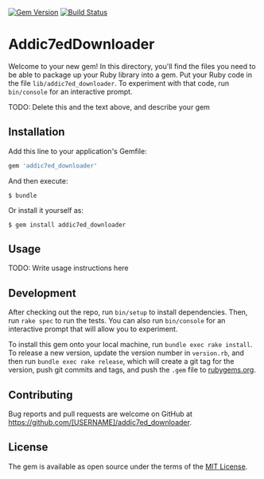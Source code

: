 [![Gem Version](https://badge.fury.io/rb/addic7ed_downloader.svg)](https://badge.fury.io/rb/addic7ed_downloader) [![Build Status](https://travis-ci.org/iovis/addic7ed_downloader.svg?branch=master)](https://travis-ci.org/iovis/addic7ed_downloader)

# Addic7edDownloader

Welcome to your new gem! In this directory, you'll find the files you need to be able to package up your Ruby library into a gem. Put your Ruby code in the file `lib/addic7ed_downloader`. To experiment with that code, run `bin/console` for an interactive prompt.

TODO: Delete this and the text above, and describe your gem

## Installation

Add this line to your application's Gemfile:

```ruby
gem 'addic7ed_downloader'
```

And then execute:

    $ bundle

Or install it yourself as:

    $ gem install addic7ed_downloader

## Usage

TODO: Write usage instructions here

## Development

After checking out the repo, run `bin/setup` to install dependencies. Then, run `rake spec` to run the tests. You can also run `bin/console` for an interactive prompt that will allow you to experiment.

To install this gem onto your local machine, run `bundle exec rake install`. To release a new version, update the version number in `version.rb`, and then run `bundle exec rake release`, which will create a git tag for the version, push git commits and tags, and push the `.gem` file to [rubygems.org](https://rubygems.org).

## Contributing

Bug reports and pull requests are welcome on GitHub at https://github.com/[USERNAME]/addic7ed_downloader.


## License

The gem is available as open source under the terms of the [MIT License](http://opensource.org/licenses/MIT).

